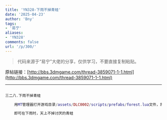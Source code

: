 ```yaml
---
title: 'YN328-下雨不掉青蛙'
date: '2025-04-23'
author: 'Bny'
tags:
- '易宁'
aliases:
- 'YN328'
comments: false
url: '/p/300/'
---
```


> 代码来源于“易宁”大佬的分享，仅供学习，不要直接复制粘贴。

原帖链接：[http://bbs.3dmgame.com/thread-3859071-1-1.html](http://bbs.3dmgame.com/thread-3859071-1-1.html)

---

```lua  

三二八.下雨不掉青蛙

	用MT管理器打开游戏目录/assets/DLC0002/scripts/prefabs/forest.lua文件，将inst:AddComponent("frograin")替换为--inst:AddComponent("frograin")

	即可在下雨时，天上不掉讨厌的青蛙

```  

